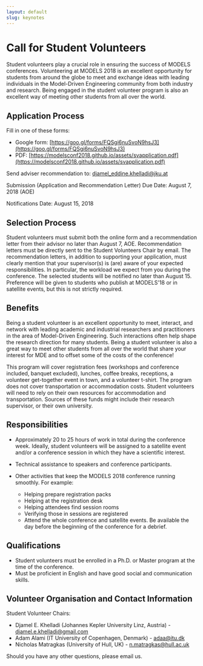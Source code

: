 ```yaml
---
layout: default
slug: keynotes
---
```

<div class="row">
 <div class="col-md-11" markdown="1">

# Call for Student Volunteers

Student volunteers play a crucial role in ensuring the success of MODELS conferences. Volunteering at MODELS 2018 is an excellent opportunity for students from around the globe to meet and exchange ideas with leading individuals in the Model-Driven Engineering community from both industry and research. Being engaged in the student volunteer program is also an excellent way of meeting other students from all over the world.	

## Application Process

Fill in one of these forms:
* Google form: [https://goo.gl/forms/FQSgi6nuSvoN9hsJ3](https://goo.gl/forms/FQSgi6nuSvoN9hsJ3)
* PDF: [https://modelsconf2018.github.io/assets/svapplication.pdf](https://modelsconf2018.github.io/assets/svapplication.pdf)

Send adviser recommendation to: djamel_eddine.khelladi@jku.at

Submission (Application and Recommendation Letter) Due Date: August 7, 2018 (AOE)

Notifications Date:  August 15, 2018			





## Selection Process 

Student volunteers must submit both the online form and a recommendation letter from their advisor no later than August 7, AOE. Recommendation letters must be directly sent to the Student Volunteers Chair by email. The recommendation letters, in addition to supporting your application, must clearly mention that your supervisor(s) is (are) aware of your expected responsibilities. In particular, the workload we expect from you during the conference.  The selected students will be notified no later than August 15. Preference will be given to students who publish at MODELS'18 or in satellite events, but this is not strictly required. 

## Benefits

Being a student volunteer is an excellent opportunity to meet, interact, and network with leading academic and industrial researchers and practitioners in the area of Model-Driven Engineering. Such interactions often help shape the research direction for many students. Being a student volunteer is also a great way to meet other students from all over the world that share your interest for MDE and to offset some of the costs of the conference!	

This program will cover registration fees (workshops and conference included, banquet excluded), lunches, coffee breaks, receptions, a volunteer get-together event in town, and a volunteer t-shirt. The program does not cover transportation or accommodation costs. Student volunteers will need to rely on their own resources for accommodation and transportation. Sources of these funds might include their research supervisor, or their own university.  		

## Responsibilities

* Approximately 20 to 25 hours of work in total during the conference week. Ideally, student volunteers will be assigned to a satellite event and/or a conference session in which they have a scientific interest. 

* Technical assistance to speakers and conference participants.

* Other activities that keep the MODELS 2018 conference running smoothly. For example:
	* Helping prepare registration packs 
	* Helping at the registration desk
	* Helping attendees find session rooms
	* Verifying those in sessions are registered
	* Attend the whole conference and satellite events. Be available the day before the beginning of the conference for a debrief.

## Qualifications

* Student volunteers must be enrolled in a Ph.D. or Master program at the time of the conference.
* Must be proficient in English and have good social and communication skills.

## Volunteer Organisation and Contact Information

Student Volunteer Chairs:
* Djamel E. Khelladi (Johannes Kepler University Linz, Austria) - djamel.e.khelladi@gmail.com
* Adam Alami (IT University of Copenhagen, Denmark) - adaa@itu.dk
* Nicholas Matragkas (University of Hull, UK) - n.matragkas@hull.ac.uk

Should you have any other questions, please email us.

</div>
</div>